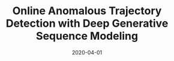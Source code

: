 ---
title: "Online Anomalous Trajectory Detection with Deep Generative Sequence Modeling"
authors:
- Yiding Liu
- Kaiqi Zhao
- Gao Cong
- admin

publication_types: ["1"]
publication: In *the 36th International Conference on Data Engineering (ICDE)*
publication_short: In *ICDE*
date: "2020-04-01"
publishDate: "2019-10-01"



#tags:
#- Source Themes
featured: true


---